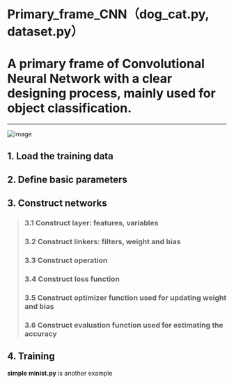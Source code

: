Primary_frame_CNN（dog_cat.py, dataset.py）  
============
# A primary frame of Convolutional Neural Network with a clear designing process, mainly used for object classification.  
------------
![image](https://github.com/Menglinucas/Primary_frame_CNN/blob/master/CNN.PNG)  

## 1. Load the training data  
## 2. Define basic parameters  
## 3. Construct networks  
> ###  3.1 Construct layer: features, variables  
> ###  3.2 Construct linkers: filters, weight and bias  
> ###  3.3 Construct operation  
> ###  3.4 Construct loss function  
> ###  3.5 Construct optimizer function used for updating weight and bias  
> ###  3.6 Construct evaluation function used for estimating the accuracy  
## 4. Training  

**simple minist.py** is another example
